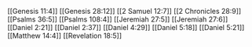 [[Genesis 11:4]]
[[Genesis 28:12]]
[[2 Samuel 12:7]]
[[2 Chronicles 28:9]]
[[Psalms 36:5]]
[[Psalms 108:4]]
[[Jeremiah 27:5]]
[[Jeremiah 27:6]]
[[Daniel 2:21]]
[[Daniel 2:37]]
[[Daniel 4:29]]
[[Daniel 5:18]]
[[Daniel 5:21]]
[[Matthew 14:4]]
[[Revelation 18:5]]
